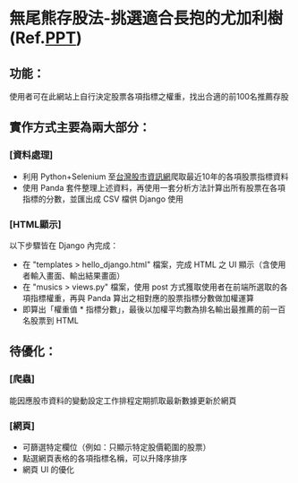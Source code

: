 # 無尾熊存股法-挑選適合長抱的尤加利樹  (Ref.[PPT](https://drive.google.com/file/d/1NW5nBBQinVo4j0_WFGjpFUUFkPRvsOo8/view?usp=sharing))
## 功能：
使用者可在此網站上自行決定股票各項指標之權重，找出合適的前100名推薦存股

## 實作方式主要為兩大部分：
### [資料處理]
- 利用 Python+Selenium 至[台灣股市資訊網](https://goodinfo.tw/StockInfo/index.asp)爬取最近10年的各項股票指標資料
- 使用 Panda 套件整理上述資料，再使用一套分析方法計算出所有股票在各項指標的分數，並匯出成 CSV 檔供 Django 使用
### [HTML顯示]
以下步驟皆在 Django 內完成：
- 在 "templates > hello_django.html" 檔案，完成 HTML 之 UI 顯示（含使用者輸入畫面、輸出結果畫面）
- 在 "musics > views.py" 檔案，使用 post 方式獲取使用者在前端所選取的各項指標權重，再與 Panda 算出之相對應的股票指標分數做加權運算
- 即算出「權重值 * 指標分數」，最後以加權平均數為排名輸出最推薦的前一百名股票到 HTML

## 待優化：
### [爬蟲]
能因應股市資料的變動設定工作排程定期抓取最新數據更新於網頁

### [網頁]
- 可篩選特定欄位（例如：只顯示特定股價範圍的股票）
- 點選網頁表格的各項指標名稱，可以升降序排序
- 網頁 UI 的優化
